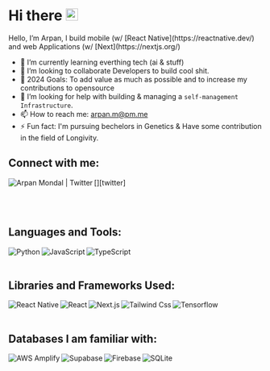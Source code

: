 # Hi there <img src="https://user-images.githubusercontent.com/1303154/88677602-1635ba80-d120-11ea-84d8-d263ba5fc3c0.gif" width="24px" height="24px" alt="hello">

<p>
Hello, I’m Arpan, I build mobile (w/ [React Native](https://reactnative.dev/) and web Applications (w/ [Next](https://nextjs.org/)  </p>

- 🌱 I’m currently learning everthing tech (ai & stuff)
- 👯 I’m looking to collaborate Developers to build cool shit.
- 🥅 2024 Goals: To add value as much as possible and to increase my contributions to opensource 
- 🤔 I’m looking for help with building & managing a `self-management Infrastructure`.
- 📫 How to reach me: arpan.m@pm.me
- ⚡ Fun fact: I'm pursuing bechelors in Genetics & Have some contribution in the field of Longivity.

## Connect with me:

[<img align="left" alt="Arpan Mondal | Twitter" src="https://img.shields.io/badge/Twitter-1DA1F2?style=for-the-badge&logo=twitter&logoColor=white" />][twitter]

<br />
<br />


## Languages and Tools:

<p>
<img align="left" alt="Python" src="https://img.shields.io/badge/Python-14354C?style=for-the-badge&logo=python&logoColor=white" />
<img align="left" alt="JavaScript" src="https://img.shields.io/badge/JavaScript-F7DF1E?style=for-the-badge&logo=javascript&logoColor=black" />
<img align="left" alt="TypeScript" src="https://img.shields.io/badge/TypeScript-007ACC?style=for-the-badge&logo=typescript&logoColor=white" />
</p>
<br />
<br />

## Libraries and Frameworks Used:

<img align="left" alt="React Native" src="https://img.shields.io/badge/React_Native-20232A?style=for-the-badge&logo=react&logoColor=61DAFB" />
<img align="left" alt="React" src="https://img.shields.io/badge/React-20232A?style=for-the-badge&logo=react&logoColor=61DAFB" />
<img align="left" alt="Next.js" src="https://img.shields.io/badge/Next.js-20232A?style=for-the-badge&logo=nextdotjs&logoColor=61DAFB" />
<img align="left" alt="Tailwind Css" src="https://img.shields.io/badge/Tailwind_CSS-20232A?style=for-the-badge&logo=tailwindcss&logoColor=61DAFB" />
<img align="left" alt="Tensorflow" src="https://img.shields.io/badge/Tensorflow-20232A?style=for-the-badge&logo=tensorflow&logoColor=61DAFB" />

<br />
<br />


## Databases I am familiar with:

<img align="left" alt="AWS Amplify" src="https://img.shields.io/badge/AMPLIFY-grey?style=for-the-badge&logo=awsamplify&logoColor=white" />
<img align="left" alt="Supabase" src="https://img.shields.io/badge/SUPABASE-green?style=for-the-badge&logo=supabase&logoColor=white" />
<img align="left" alt="Firebase" src="https://img.shields.io/badge/FIREBASE-yellow?style=for-the-badge&logo=firebase&logoColor=white" />
<img align="left" alt="SQLite" src="https://img.shields.io/badge/SQLite-black?style=for-the-badge&logo=sqlite&logoColor=white" />

<br />
<br />
